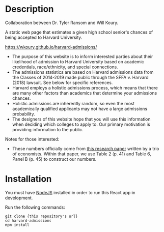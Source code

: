 # Description
Collaboration between Dr. Tyler Ransom and Will Koury.

A static web page that estimates a given high school senior's chances of being accepted to Harvard University.

https://wkoury.github.io/harvard-admissions/

* The purpose of this website is to inform interested parties about their likelihood of admission to Harvard University based on academic credentials, race/ethnicity, and special connections.
* The admissions statistics are based on Harvard admissions data from the Classes of 2014-2019 made public through the SFFA v. Harvard (2018) lawsuit. See below for specific references.
* Harvard employs a holistic admissions process, which means that there are many other factors than academics that determine your admissions chances.
* Holistic admissions are inherently random, so even the most academically qualified applicants may not have a large admissions probability.
* The designers of this website hope that you will use this information when deciding which colleges to apply to. Our primary motivation is providing information to the public.

Notes for those interested:
* These numbers officially come from [this research paper](https://tyleransom.github.io/research/legacyathlete.pdf) written by a trio of economists. Within that paper, we use Table 2 (p. 41) and Table 6, Panel B (p. 45) to construct our numbers.

# Installation
You must have [NodeJS](https://nodejs.org/) installed in order to run this React app in development.

Run the following commands:
```
git clone {this repository's url}
cd harvard-admissions
npm install
```
